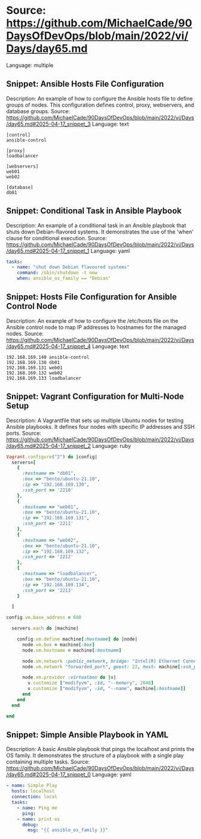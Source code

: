 # Source: https://github.com/MichaelCade/90DaysOfDevOps/blob/main/2022/vi/Days/day65.md
Language: multiple

## Snippet: Ansible Hosts File Configuration
Description: An example of how to configure the Ansible hosts file to define groups of nodes. This configuration defines control, proxy, webservers, and database groups.
Source: https://github.com/MichaelCade/90DaysOfDevOps/blob/main/2022/vi/Days/day65.md#2025-04-17_snippet_3
Language: text

```text
[control]
ansible-control

[proxy]
loadbalancer

[webservers]
web01
web02

[database]
db01
```

## Snippet: Conditional Task in Ansible Playbook
Description: An example of a conditional task in an Ansible playbook that shuts down Debian-flavored systems. It demonstrates the use of the 'when' clause for conditional execution.
Source: https://github.com/MichaelCade/90DaysOfDevOps/blob/main/2022/vi/Days/day65.md#2025-04-17_snippet_1
Language: yaml

```yaml
tasks:
  - name: "shut down Debian flavoured systems"
    command: /sbin/shutdown -t now
    when: ansible_os_family == "Debian"
```

## Snippet: Hosts File Configuration for Ansible Control Node
Description: An example of how to configure the /etc/hosts file on the Ansible control node to map IP addresses to hostnames for the managed nodes.
Source: https://github.com/MichaelCade/90DaysOfDevOps/blob/main/2022/vi/Days/day65.md#2025-04-17_snippet_4
Language: text

```text
192.168.169.140 ansible-control
192.168.169.130 db01
192.168.169.131 web01
192.168.169.132 web02
192.168.169.133 loadbalancer
```

## Snippet: Vagrant Configuration for Multi-Node Setup
Description: A Vagrantfile that sets up multiple Ubuntu nodes for testing Ansible playbooks. It defines four nodes with specific IP addresses and SSH ports.
Source: https://github.com/MichaelCade/90DaysOfDevOps/blob/main/2022/vi/Days/day65.md#2025-04-17_snippet_2
Language: ruby

```ruby
Vagrant.configure("2") do |config|
  servers=[
    {
      :hostname => "db01",
      :box => "bento/ubuntu-21.10",
      :ip => "192.168.169.130",
      :ssh_port => '2210'
    },
    {
      :hostname => "web01",
      :box => "bento/ubuntu-21.10",
      :ip => "192.168.169.131",
      :ssh_port => '2211'
    },
    {
      :hostname => "web02",
      :box => "bento/ubuntu-21.10",
      :ip => "192.168.169.132",
      :ssh_port => '2212'
    },
    {
      :hostname => "loadbalancer",
      :box => "bento/ubuntu-21.10",
      :ip => "192.168.169.134",
      :ssh_port => '2213'
    }

  ]

config.vm.base_address = 600

  servers.each do |machine|

    config.vm.define machine[:hostname] do |node|
      node.vm.box = machine[:box]
      node.vm.hostname = machine[:hostname]

      node.vm.network :public_network, bridge: "Intel(R) Ethernet Connection (7) I219-V", ip: machine[:ip]
      node.vm.network "forwarded_port", guest: 22, host: machine[:ssh_port], id: "ssh"

      node.vm.provider :virtualbox do |v|
        v.customize ["modifyvm", :id, "--memory", 2048]
        v.customize ["modifyvm", :id, "--name", machine[:hostname]]
      end
    end
  end

end
```

## Snippet: Simple Ansible Playbook in YAML
Description: A basic Ansible playbook that pings the localhost and prints the OS family. It demonstrates the structure of a playbook with a single play containing multiple tasks.
Source: https://github.com/MichaelCade/90DaysOfDevOps/blob/main/2022/vi/Days/day65.md#2025-04-17_snippet_0
Language: yaml

```yaml
- name: Simple Play
  hosts: localhost
  connection: local
  tasks:
    - name: Ping me
      ping:
    - name: print os
      debug:
        msg: "{{ ansible_os_family }}"
```
